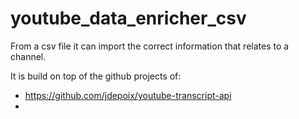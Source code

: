 # youtube_data_enricher_csv
From a csv file it can import the correct information that relates to a channel. 

It is build on top of the github projects of:
- https://github.com/jdepoix/youtube-transcript-api
- 
